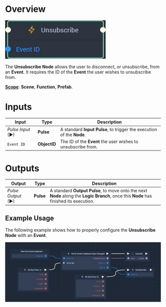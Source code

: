 # Overview

![The Unsubscribe Node.](../../.gitbook/assets/unsubscribenode20241.png)

The **Unsubscribe Node** allows the user to disconnect, or unsubscribe, from an **Event**. It requires the ID of the **Event** the user wishes to unsubscribe from. 

[**Scope**](../overview.md#scopes): **Scene**, **Function**, **Prefab**.

# Inputs

|Input|Type|Description|
|---|---|---|
|*Pulse Input* (►)|**Pulse**|A standard **Input Pulse**, to trigger the execution of the **Node**.|
|`Event ID`| **ObjectID**|The ID of the **Event** the user wishes to unsubscribe from.|

# Outputs

|Output|Type|Description|
|---|---|---|
|*Pulse Output* (►)|**Pulse**|A standard **Output Pulse**, to move onto the next **Node** along the **Logic Branch**, once this **Node** has finished its execution.|

## Example Usage

The following example shows how to properly configure the **Unsubscribe Node** with an **Event**. 

![Unsubscribe Node Example Usage](../../.gitbook/assets/unsubscribeexample2.png)



